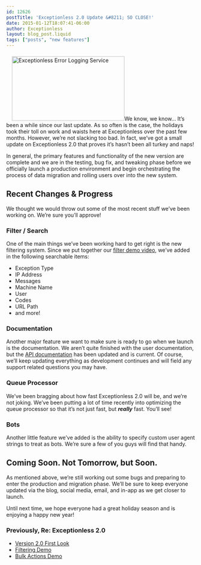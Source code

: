 ```yaml
---
id: 12626
postTitle: 'Exceptionless 2.0 Update &#8211; SO CLOSE!'
date: 2015-01-12T18:07:41-06:00
author: Exceptionless
layout: blog_post.liquid
tags: ["posts", "new features"]
---
```

<img loading="lazy" class="alignright size-medium wp-image-12627" style="margin-left: 15px; margin-top: 7px;" src="http://exceptionless.com/assets/exceptionless-2.0-screenshot-300x171.png" alt="Exceptionless Error Logging Service" width="300" height="171" data-id="12627" srcset="/assets/exceptionless-2.0-screenshot-300x171.png 300w, /assets/exceptionless-2.0-screenshot.png 698w" sizes="(max-width: 300px) 100vw, 300px" />We know, we know&#8230; It&#8217;s been a while since our last update. As so often is the case, the holidays took their toll on work and waists here at Exceptionless over the past few months. However, we&#8217;re not slacking too bad. In fact, we&#8217;ve got a small update on Exceptionless 2.0 that proves it&#8217;s hasn&#8217;t been all turkey and naps!

In general, the primary features and functionality of the new version are complete and we are in the testing, bug fix, and tweaking phase before we officially launch a production environment and begin orchestrating the process of data migration and rolling users over into the new system.<!--more-->

## Recent Changes & Progress

We thought we would throw out some of the most recent stuff we&#8217;ve been working on. We&#8217;re sure you&#8217;ll approve!

### Filter / Search

One of the main things we&#8217;ve been working hard to get right is the new filtering system. Since we put together our [filter demo video](/filter-your-exceptions-video-demo/ "Exceptionless Search Filter Feature"), we&#8217;ve added in the following searchable items:

  * Exception Type
  * IP Address
  * Messages
  * Machine Name
  * User
  * Codes
  * URL Path
  * and more!

### Documentation

Another major feature we want to make sure is ready to go when we launch is the documentation. We aren&#8217;t quite finished with the user documentation, but the [API documentation](/upcoming-exceptionless-2-0-simplified-api/ "Exceptionless API Documentation") has been updated and is current. Of course, we&#8217;ll keep updating everything as development continues and will field any support related questions you may have.

### Queue Processor

We&#8217;ve been bragging about how fast Exceptionless 2.0 will be, and we&#8217;re not joking. We&#8217;ve been putting a lot of time recently into optimizing the queue processor so that it&#8217;s not just fast, but _**really**_ fast. You&#8217;ll see!

### Bots

Another little feature we&#8217;ve added is the ability to specify custom user agent strings to treat as bots. We&#8217;re sure a few of you guys will find that handy.

## Coming Soon. Not Tomorrow, but Soon.

As mentioned above, we&#8217;re still working out some bugs and preparing to enter the production and migration phase. We&#8217;ll be sure to keep everyone updated via the blog, social media, email, and in-app as we get closer to launch.

Until next time, we hope everyone had a great holiday season and is enjoying a happy new year!

### Previously, Re: Exceptionless 2.0

  * [Version 2.0 First Look](/exceptionless-2-0-user-interface-first-look/ "Exceptionless 2.0 First Look")
  * [Filtering Demo](/filter-your-exceptions-video-demo/ "Exceptionless 2.0 Filtering and Search Demo")
  * [Bulk Actions Demo](/bulk-actions-sneak-peak-exceptionless-2-0-video/ "Exceptionless Bulk Actions Demo")
